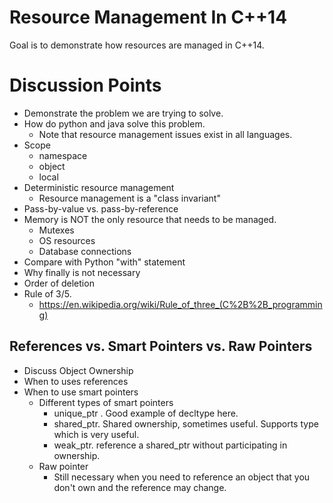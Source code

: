 # Resource Management In C++14
Goal is to demonstrate how resources are managed in C++14.

# Discussion Points
* Demonstrate the problem we are trying to solve.
* How do python and java solve this problem.
    * Note that resource management issues exist in all languages.
* Scope
    * namespace
    * object
    * local
* Deterministic resource management
    * Resource management is a "class invariant"
* Pass-by-value vs. pass-by-reference
* Memory is NOT the only resource that needs to be managed.
    * Mutexes
    * OS resources
    * Database connections
* Compare with Python "with" statement
* Why finally is not necessary
* Order of deletion
* Rule of 3/5.
    * https://en.wikipedia.org/wiki/Rule_of_three_(C%2B%2B_programming)

## References vs. Smart Pointers vs. Raw Pointers
* Discuss Object Ownership
* When to uses references
* When to use smart pointers
  * Different types of smart pointers
    * unique_ptr <most widely used> . Good example of decltype here.
    * shared_ptr. Shared ownership, sometimes useful.  Supports <void> type which is very useful.
    * weak_ptr. reference a shared_ptr without participating in ownership.
  * Raw pointer
    * Still necessary when you need to reference an object that you don't own and the reference may change.
